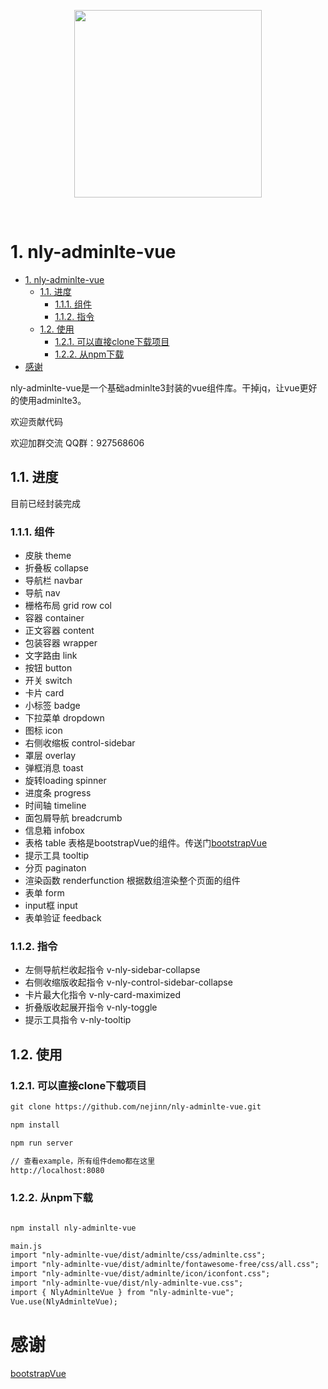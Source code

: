 <p align="center">
  <a href="https://github.com/nejinn/nly-adminlte-vue">
    <img src="https://github.com/nejinn/nly-adminlte-vue/blob/master/static/NLYREADME.png" width="300">
  </a>
</p>
<br>

# 1. nly-adminlte-vue
<!-- TOC -->

- [1. nly-adminlte-vue](#1-nly-adminlte-vue)
  - [1.1. 进度](#11-进度)
    - [1.1.1. 组件](#111-组件)
    - [1.1.2. 指令](#112-指令)
  - [1.2. 使用](#12-使用)
    - [1.2.1. 可以直接clone下载项目](#121-可以直接clone下载项目)
    - [1.2.2. 从npm下载](#122-从npm下载)
- [感谢](#感谢)

<!-- /TOC -->

nly-adminlte-vue是一个基础adminlte3封装的vue组件库。干掉jq，让vue更好的使用adminlte3。

欢迎贡献代码

欢迎加群交流 QQ群：927568606

## 1.1. 进度

目前已经封装完成

### 1.1.1. 组件

* 皮肤  theme
* 折叠板 collapse
* 导航栏 navbar
* 导航 nav
* 栅格布局 grid row col
* 容器 container
* 正文容器 content
* 包装容器 wrapper
* 文字路由 link
* 按钮 button
* 开关 switch
* 卡片 card
* 小标签 badge
* 下拉菜单 dropdown
* 图标 icon
* 右侧收缩板 control-sidebar
* 罩层 overlay
* 弹框消息 toast
* 旋转loading spinner
* 进度条 progress
* 时间轴 timeline
* 面包屑导航 breadcrumb
* 信息箱 infobox
* 表格 table 表格是bootstrapVue的组件。传送门[bootstrapVue](https://bootstrap-vue.js.org)
* 提示工具 tooltip
* 分页 paginaton
* 渲染函数 renderfunction 根据数组渲染整个页面的组件
* 表单 form
* input框 input
* 表单验证 feedback

### 1.1.2. 指令

* 左侧导航栏收起指令 v-nly-sidebar-collapse
* 右侧收缩版收起指令 v-nly-control-sidebar-collapse
* 卡片最大化指令 v-nly-card-maximized
* 折叠版收起展开指令 v-nly-toggle
* 提示工具指令 v-nly-tooltip

## 1.2. 使用

### 1.2.1. 可以直接clone下载项目

```html
git clone https://github.com/nejinn/nly-adminlte-vue.git

npm install 

npm run server

// 查看example，所有组件demo都在这里
http://localhost:8080
```

### 1.2.2. 从npm下载

```html

npm install nly-adminlte-vue

main.js
import "nly-adminlte-vue/dist/adminlte/css/adminlte.css";
import "nly-adminlte-vue/dist/adminlte/fontawesome-free/css/all.css";
import "nly-adminlte-vue/dist/adminlte/icon/iconfont.css";
import "nly-adminlte-vue/dist/nly-adminlte-vue.css";
import { NlyAdminlteVue } from "nly-adminlte-vue";
Vue.use(NlyAdminlteVue);
```

# 感谢

[bootstrapVue](https://bootstrap-vue.js.org)